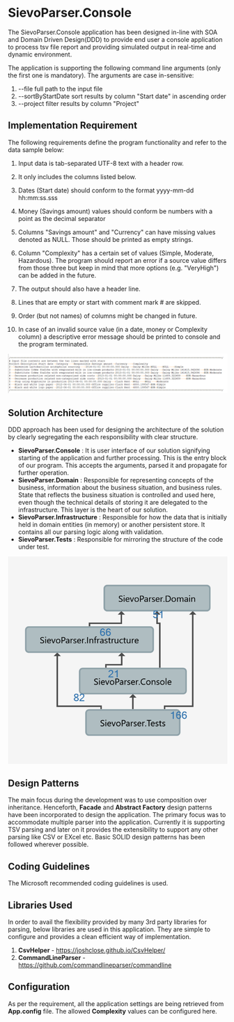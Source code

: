 # SievoParser.Console
The SievoParser.Console application has been designed in-line with SOA and Domain Driven Design(DDD) to provide end user a console application to process tsv file report and providing simulated output in real-time and dynamic environment.

The application is supporting the following command line arguments (only the first one is mandatory). The arguments are case in-sensitive:

1. --file <path>             full path to the input file
2. --sortByStartDate         sort results by column "Start date" in ascending order
3. --project <project id>    filter results by column "Project"

## Implementation Requirement
The following requirements define the program functionality
and refer to the data sample below:

1. Input data is tab-separated UTF-8 text with a header row.

2. It only includes the columns listed below.

3. Dates (Start date) should conform to the format yyyy-mm-dd hh:mm:ss.sss

4. Money (Savings amount) values should conform be numbers with a point as the decimal separator

5. Columns "Savings amount" and "Currency" can have missing values denoted
as NULL. Those should be printed as empty strings.

6. Column "Complexity" has a certain set of values (Simple, Moderate, Hazardous).
The program should report an error if a source value differs from those three
but keep in mind that more options (e.g. "VeryHigh") can be added in the future.

7. The output should also have a header line.

8. Lines that are empty or start with comment mark # are skipped.

9. Order (but not names) of columns might be changed in future.

10. In case of an invalid source value (in a date, money or Complexity column) a descriptive error message should be printed to console and the program terminated.

  ![alt text](https://github.com/bishwaranjans/SievoParser/blob/master/Documentation/SampleInput.PNG)

## Solution Architecture

DDD approach has been used for designing the architecture of the solution by clearly segregating the each responsibility with clear structure.
 - **SievoParser.Console** : It is user interface of our solution signifying starting of the application and further processing. This is the entry block of our program. This accepts the arguments, parsed it and propagate for further operation.
 - **SievoParser.Domain** : Responsible for representing concepts of the business, information about the business situation, and business rules. State that reflects the business situation is controlled and used here, even though the technical details of storing it are delegated to the infrastructure. This layer is the heart of our solution.
 - **SievoParser.Infrastructure** : Responsible for how the data that is initially held in domain entities (in memory) or another persistent store. It contains all our parsing logic along with validation.
 - **SievoParser.Tests** : Responsible for mirroring the structure of the code under test.
 
 ![alt text](https://github.com/bishwaranjans/SievoParser/blob/master/Documentation/DependenciesGraph.png)
 
 ## Design Patterns
 
The main focus during the development was to use composition over inheritance. Henceforth, **Facade** and **Abstract Factory** design patterns have been incorporated to design the application. The primary focus was to accommodate multiple parser into the application. Currently it is supporting TSV parsing and later on it provides the extensibility to support any other parsing like CSV or EXcel etc. Basic SOLID design patterns has been followed wherever possible. 

 ## Coding Guidelines
 The Microsoft recommended coding guidelines is used.

## Libraries Used
In order to avail the flexibility provided by many 3rd party libraries for parsing, below libraries are used in this application. They are simple to configure and provides a clean efficient way of implementation. 
1. **CsvHelper** - https://joshclose.github.io/CsvHelper/
2. **CommandLineParser** - https://github.com/commandlineparser/commandline

 ## Configuration
 As per the requirement, all the application settings are being retrieved from **App.config** file. The allowed **Complexity** values can be configured here.
